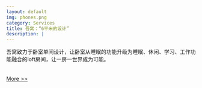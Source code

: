 ```yaml
---
layout: default
img: phones.png
category: Services
title: 吾窝：“6平米的设计”
description: |
---
```

 吾窝致力于卧室单间设计，让卧室从睡眠的功能升级为睡眠、休闲、学习、工作功能融合的loft房间，让一房一世界成为可能。
 <br> <br> <br>
 <a class="button tiny radius" href="http://wow-decorate.github.io/">More >></a>